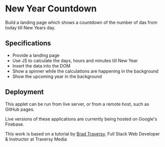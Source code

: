 # New Year Countdown

Build a landing page which shows a countdown of the number of das from today till New Years day.

## Specifications

* Provide a landing page
* Use JS to calculate the days, hours and minutes till New Year
* Insert the data into the DOM
* Show a spinner while the calculations are happening in the background
* Show the upcoming year in the background

## Deployment

This applet can be run from live server, or from a remote host, such as GitHub pages.

Live versions of these applications are currently being hosted on Google's Firebase.

This work is based on a tutorial by [Brad Traversy](https://www.udemy.com/user/brad-traversy/), Full Stack Web Developer & Instructor at Traversy Media